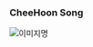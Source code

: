 ### CheeHoon Song



<img alt="이미지명" src ="https://img.shields.io/badge/Android-3ddc84?&style=for-the-badge&logo=Android&logoColor=green"/>
